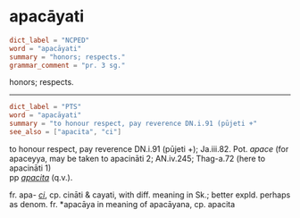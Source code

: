 # apacāyati

``` toml
dict_label = "NCPED"
word = "apacāyati"
summary = "honors; respects."
grammar_comment = "pr. 3 sg."
```

honors; respects.

--------------------

``` toml
dict_label = "PTS"
word = "apacāyati"
summary = "to honour respect, pay reverence DN.i.91 (pūjeti +"
see_also = ["apacita", "ci"]
```

to honour respect, pay reverence DN.i.91 (pūjeti \+); Ja.iii.82. Pot. *apace* (for apaceyya, may be taken to apacināti 2; AN.iv.245; Thag\-a.72 (here to apacināti 1)  
pp *[apacita](apacita.md)* (q.v.).

fr. apa\- *[ci](ci.md)*, cp. cināti & cayati, with diff. meaning in Sk.; better expld. perhaps as denom. fr. \*apacāya in meaning of apacāyana, cp. apacita

